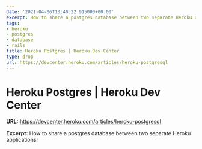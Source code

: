 ```yaml
---
date: '2021-04-06T13:40:22.915000+00:00'
excerpt: How to share a postgres database between two separate Heroku applications!
tags:
- heroku
- postgres
- database
- rails
title: Heroku Postgres | Heroku Dev Center
type: drop
url: https://devcenter.heroku.com/articles/heroku-postgresql
---
```


# Heroku Postgres | Heroku Dev Center

**URL:** https://devcenter.heroku.com/articles/heroku-postgresql

**Excerpt:** How to share a postgres database between two separate Heroku applications!
